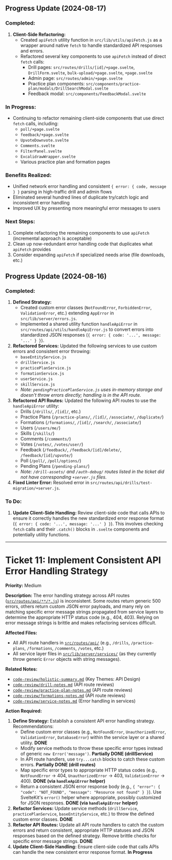 ## Progress Update (2024-08-17)

### Completed:

1. **Client-Side Refactoring:**
   - Created `apiFetch` utility function in `src/lib/utils/apiFetch.js` as a wrapper around native `fetch` to handle standardized API responses and errors.
   - Refactored several key components to use `apiFetch` instead of direct `fetch` calls:
     - Drill pages: `src/routes/drills/[id]/+page.svelte`, `DrillForm.svelte`, `bulk-upload/+page.svelte`, `+page.svelte`
     - Admin page: `src/routes/admin/+page.svelte`
     - Practice plan components: `src/components/practice-plan/modals/DrillSearchModal.svelte`
     - Feedback modal: `src/components/FeedbackModal.svelte`

### In Progress:

- Continuing to refactor remaining client-side components that use direct `fetch` calls, including:
  - `poll/+page.svelte`
  - `feedback/+page.svelte`
  - `UpvoteDownvote.svelte`
  - `Comments.svelte`
  - `FilterPanel.svelte`
  - `ExcalidrawWrapper.svelte`
  - Various practice plan and formation pages

### Benefits Realized:

- Unified network error handling and consistent `{ error: { code, message } }` parsing in high-traffic drill and admin flows
- Eliminated several hundred lines of duplicate try/catch logic and inconsistent error handling
- Improved UX by presenting more meaningful error messages to users

### Next Steps:

1. Complete refactoring the remaining components to use `apiFetch` (incremental approach is acceptable)
2. Clean up now-redundant error handling code that duplicates what `apiFetch` provides
3. Consider expanding `apiFetch` if specialized needs arise (file downloads, etc.)

## Progress Update (2024-08-16)

### Completed:

1.  **Defined Strategy:**
    - Created custom error classes (`NotFoundError`, `ForbiddenError`, `ValidationError`, etc.) extending `AppError` in `src/lib/server/errors.js`.
    - Implemented a shared utility function `handleApiError` in `src/routes/api/utils/handleApiError.js` to convert errors into standardized JSON responses (`{ error: { code: '...', message: '...' } }`).
2.  **Refactored Services:** Updated the following services to use custom errors and consistent error throwing:
    - `baseEntityService.js`
    - `drillService.js`
    - `practicePlanService.js`
    - `formationService.js`
    - `userService.js`
    - `skillService.js`
    - _Note: `pendingPracticePlanService.js` uses in-memory storage and doesn't throw errors directly; handling is in the API route._
3.  **Refactored API Routes:** Updated the following API routes to use the `handleApiError` utility:
    - Drills (`/drills/`, `/[id]/`, etc.)
    - Practice Plans (`/practice-plans/`, `/[id]/`, `/associate/`, `/duplicate/`)
    - Formations (`/formations/`, `/[id]/`, `/search/`, `/associate/`)
    - Users (`/users/me/`)
    - Skills (`/skills/`)
    - Comments (`/comments/`)
    - Votes (`/votes/`, `/votes/user/`)
    - Feedback (`/feedback/`, `/feedback/[id]/delete/`, `/feedback/[id]/upvote/`)
    - Poll (`/poll/`, `/poll/options/`)
    - Pending Plans (`/pending-plans/`)
    - _Note: `/drill-assets/` and `/auth-debug/` routes listed in the ticket did not have corresponding `+server.js` files._
4.  **Fixed Linter Error:** Resolved error in `src/routes/api/drills/test-migration/+server.js`.

### To Do:

1.  **Update Client-Side Handling:** Review client-side code that calls APIs to ensure it correctly handles the new standardized error response format (`{ error: { code: '...', message: '...' } }`). This involves checking `fetch` calls and their `.catch()` blocks in `.svelte` components and potentially utility functions.

---

# Ticket 11: Implement Consistent API Error Handling Strategy

**Priority:** Medium

**Description:** The error handling strategy across API routes ([`src/routes/api/**/*.js`](src/routes/api/)) is inconsistent. Some routes return generic 500 errors, others return custom JSON error payloads, and many rely on matching specific error message strings propagated from service layers to determine the appropriate HTTP status code (e.g., 404, 403). Relying on error message strings is brittle and makes refactoring services difficult.

**Affected Files:**

- All API route handlers in [`src/routes/api/`](src/routes/api/) (e.g., `/drills`, `/practice-plans`, `/formations`, `/comments`, `/votes`, etc.)
- All service layer files in [`src/lib/server/services/`](src/lib/server/services/) (as they currently throw generic `Error` objects with string messages).

**Related Notes:**

- [`code-review/holistic-summary.md`](code-review/holistic-summary.md) (Key Themes: API Design)
- [`code-review/drill-notes.md`](code-review/drill-notes.md) (API route reviews)
- [`code-review/practice-plan-notes.md`](code-review/practice-plan-notes.md) (API route reviews)
- [`code-review/formations-notes.md`](code-review/formations-notes.md) (API route reviews)
- [`code-review/service-notes.md`](code-review/service-notes.md) (Error handling in services)

**Action Required:**

1.  **Define Strategy:** Establish a consistent API error handling strategy. Recommendations:
    - Define custom error classes (e.g., `NotFoundError`, `UnauthorizedError`, `ValidationError`, `DatabaseError`) within the service layer or a shared utility. **DONE**
    - Modify service methods to throw these specific error types instead of generic `new Error('message')`. **Partially DONE (drillService)**
    - In API route handlers, use `try...catch` blocks to catch these custom errors. **Partially DONE (drill routes)**
    - Map specific error types to appropriate HTTP status codes (e.g., `NotFoundError` -> 404, `UnauthorizedError` -> 403, `ValidationError` -> 400). **DONE (via `handleApiError` helper)**
    - Return a consistent JSON error response body (e.g., `{ "error": { "code": "NOT_FOUND", "message": "Resource not found" } }`). Use SvelteKit's `error()` helper where appropriate, possibly customized for JSON responses. **DONE (via `handleApiError` helper)**
2.  **Refactor Services:** Update service methods (`drillService`, `practicePlanService`, `baseEntityService`, etc.) to throw the defined custom error classes. **DONE**
3.  **Refactor API Routes:** Update all API route handlers to catch the custom errors and return consistent, appropriate HTTP statuses and JSON responses based on the defined strategy. Remove brittle checks for specific error message strings. **DONE**
4.  **Update Client-Side Handling:** Ensure client-side code that calls APIs can handle the new consistent error response format. **In Progress**
